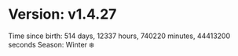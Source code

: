 # Version: v1.4.27
Time since birth: 514 days, 12337 hours, 740220 minutes, 44413200 seconds
Season: Winter ❄️
